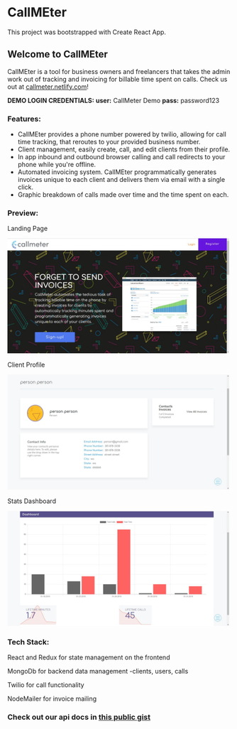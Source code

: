 # CallMEter 
This project was bootstrapped with Create React App.

## Welcome to CallMEter 

CallMEter is a tool for business owners and freelancers that takes the admin work out of tracking and invoicing for billable time spent on calls. 
Check us out at <a href="https://callmeter.netlify.com/">callmeter.netlify.com</a>!

**DEMO LOGIN CREDENTIALS:**
**user:** CallMeter Demo
**pass:** password123

### Features:
- CallMEter provides a phone number powered by twilio, allowing for call time tracking, that reroutes to your provided business number. 
- Client management, easily create, call, and edit clients from their profile. 
- In app inbound and outbound browser calling and call redirects to your phone while you're offline. 
- Automated invoicing system. CallMEter programmatically generates invoices unique to each client and delivers them via email with a single click. 
- Graphic breakdown of calls made over time and the time spent on each.

### Preview: 
Landing Page

<img src="src/images/readMeImages/LandingPageCM.JPG" width="500">


Client Profile

<img src="src/images/readMeImages/profileContactCM.JPG" width="500">


Stats Dashboard

<img src="src/images/readMeImages/dashCM.JPG" width="500">


### Tech Stack:

React and Redux for state management on the frontend

MongoDb for backend data management -clients, users, calls

Twilio for call functionality

NodeMailer for invoice mailing


### Check out our api docs in <a href="https://gist.github.com/jsantiag/1c6ce266616343d228bd2279781b1f62">this public gist</a>
